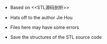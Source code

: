 * Based on <<STL源码剖析>>
* Hats off to the author Jie Hou

* Files here may have some errors
* Save the structures of the STL source code
